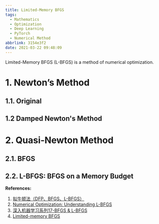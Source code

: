 ```yaml
---
title: Limited-Memory BFGS
tags:
  - Mathematics
  - Optimization
  - Deep Learning
  - PyTorch
  - Numerical Method
abbrlink: 3154e3f2
date: 2021-03-22 09:48:09
---
```


Limited-Memory BFGS (L-BFGS) is a method of numerical optimization.

<!-- more -->

# 1. Newton’s Method         
## 1.1. Original       

## 1.2 Damped Newton's Method            

# 2. Quasi-Newton Method         
## 2.1. BFGS       

## 2.2. L-BFGS: BFGS on a Memory Budget          

**References:**        
1. [拟牛顿法（DFP、BFGS、L-BFGS）](https://blog.csdn.net/songbinxu/article/details/79677948)            
2. [Numerical Optimization: Understanding L-BFGS](https://aria42.com/blog/2014/12/understanding-lbfgs)         
3. [深入机器学习系列17-BFGS & L-BFGS](https://zhuanlan.zhihu.com/p/29672873)            
4. [Limited-memory BFGS](https://en.wikipedia.org/wiki/Limited-memory_BFGS)               